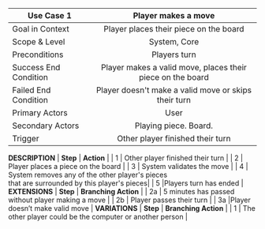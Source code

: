 | Use Case 1              | Player makes a move                                        |
| ------------------------|:----------------------------------------------------------:|
| Goal in Context         | Player places their piece on the board                     |
| Scope & Level           | System, Core                                               |
| Preconditions           | Players turn                                               |
| Success End Condition   | Player makes a valid move, places their piece on the board |
| Failed End Condition    | Player doesn't make a valid move or skips their turn       |
| Primary Actors          | User                                                       |
| Secondary Actors        | Playing piece. Board.                                      |
| Trigger                 | Other player finished their turn                           |
**DESCRIPTION**
| **Step** | **Action**                                               |
| 1        | Other player finished their turn                         |
| 2        | Player places a piece on the board                       |
| 3        | System validates the move                                |
| 4        | System removes any of the other player's pieces<br>that are surrounded by this player's pieces|
| 5        |Players turn has ended                                    |
**EXTENSIONS**
| **Step** | **Branching Action**                                     |
| 2a       | 5 minutes has passed without player making a move        |
| 2b       | Player passes their turn                                 |
| 3a       |Player doesn’t make valid move                            |
**VARIATIONS**
| **Step** | **Branching Action**                                     |
|  1       | The other player could be the computer or another person |

